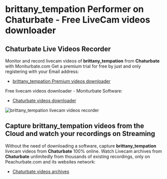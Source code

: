 # brittany_tempation Performer on Chaturbate - Free LiveCam videos downloader

## Chaturbate Live Videos Recorder

Monitor and record livecam videos of **brittany_tempation** from **Chaturbate** with Moniturbate.com
Get a premium trial for free by just and only registering with your Email address:
* [brittany_tempation Premium videos downloader](https://moniturbate.com/request-demo-licence-key.html)

Free livecam videos downloader - Moniturbate Software:
* [Chaturbate videos downloader](https://moniturbate.com/moniturbate-download-software.html)

![brittany_tempation livecam videos recorder](https://peachurnet.com/templates/moniturbate-software.png)


## Capture brittany_tempation videos from the Cloud and watch your recordings on Streaming

Without the need of downloading a software, capture **brittany_tempation** livecam videos from **Chaturbate** 100% online.
Watch Livecam archives from **Chaturbate** unlimitedly from thousands of existing recordings, only on Peachurbate.com and its websites network:
* [Chaturbate videos archives](https://peachurnet.com/)